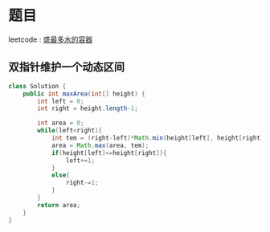 # 题目
leetcode : [盛最多水的容器](https://leetcode-cn.com/problems/container-with-most-water/submissions/)

## 双指针维护一个动态区间
```Java
class Solution {
    public int maxArea(int[] height) {
        int left = 0;
        int right = height.length-1;

        int area = 0;
        while(left<right){
            int tem = (right-left)*Math.min(height[left], height[right]);
            area = Math.max(area, tem);
            if(height[left]<=height[right]){
                left+=1;
            }
            else{
                right-=1;
            }
        }
        return area;
    }
}
```
